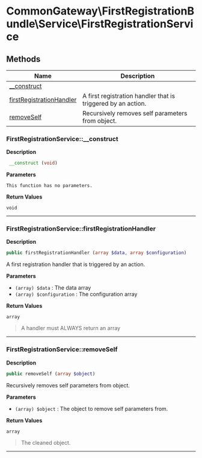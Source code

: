 # CommonGateway\FirstRegistrationBundle\Service\FirstRegistrationService  







## Methods

| Name | Description |
|------|-------------|
|[__construct](#firstregistrationservice__construct)||
|[firstRegistrationHandler](#firstregistrationservicefirstregistrationhandler)|A first registration handler that is triggered by an action.|
|[removeSelf](#firstregistrationserviceremoveself)|Recursively removes self parameters from object.|




### FirstRegistrationService::__construct  

**Description**

```php
 __construct (void)
```

 

 

**Parameters**

`This function has no parameters.`

**Return Values**

`void`


<hr />


### FirstRegistrationService::firstRegistrationHandler  

**Description**

```php
public firstRegistrationHandler (array $data, array $configuration)
```

A first registration handler that is triggered by an action. 

 

**Parameters**

* `(array) $data`
: The data array  
* `(array) $configuration`
: The configuration array  

**Return Values**

`array`

> A handler must ALWAYS return an array


<hr />


### FirstRegistrationService::removeSelf  

**Description**

```php
public removeSelf (array $object)
```

Recursively removes self parameters from object. 

 

**Parameters**

* `(array) $object`
: The object to remove self parameters from.  

**Return Values**

`array`

> The cleaned object.


<hr />

